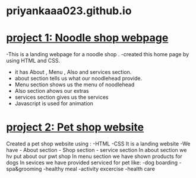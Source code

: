 # priyankaaa023.github.io
# [project 1: Noodle shop webpage](http://localhost:5174/)
-This is a landing webpage for a noodle shop .
-created this home page by using HTML and CSS.
- it has About , Menu , Also and services section.
- about section tells us what our noodlehead provide.
- Menu section shows us the menu of noodlehead
- Also section ahows our extras
- services section gives us the services
- Javascript is used for animation
# [project 2: Pet shop website](http://127.0.0.1:5502/index.html)
Created a pet shop website using :
-HTML
-CSS
It is a landing website
-We have
     - About section
     - Shop section
     - service section
In about section we hv put about our pwt shop
In menu section we have shown products for dogs
In sevices we have provided serviced for pet like:
     -dog boarding
     -spa&grooming
     -healthy meal
     -activity excercise
     -health care
